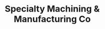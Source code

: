 ---
title: "Specialty Machining & Manufacturing Co"
url: /spokane/specialty-machining-und-manufacturing-co/
shop: Eisenwaren
---